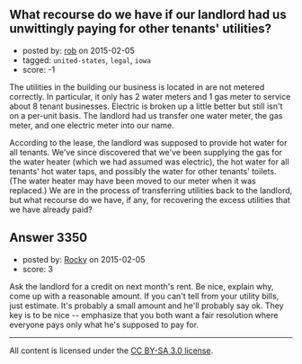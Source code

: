 ## What recourse do we have if our landlord had us unwittingly paying for other tenants' utilities?

- posted by: [rob](https://stackexchange.com/users/19190/rob) on 2015-02-05
- tagged: `united-states`, `legal`, `iowa`
- score: -1

<p>The utilities in the building our business is located in are not metered correctly. In particular, it only has 2 water meters and 1 gas meter to service about 8 tenant businesses. Electric is broken up a little better but still isn't on a per-unit basis.  The landlord had us transfer one water meter, the gas meter, and one electric meter into our name.</p>

<p>According to the lease, the landlord was supposed to provide hot water for all tenants.  We've since discovered that we've been supplying the gas for the water heater (which we had assumed was electric), the hot water for all tenants' hot water taps, and possibly the water for other tenants' toilets.  (The water heater may have been moved to our meter when it was replaced.)  We are in the process of transferring utilities back to the landlord, but what recourse do we have, if any, for recovering the excess utilities that we have already paid?</p>



## Answer 3350

- posted by: [Rocky](https://stackexchange.com/users/4448541/rocky) on 2015-02-05
- score: 3

<p>Ask the landlord for a credit on next month's rent. Be nice, explain why, come up with a reasonable amount. If you can't tell from your utility bills, just estimate. It's probably a small amount and he'll probably say ok. They key is to be nice -- emphasize that you both want a fair resolution where everyone pays only what he's supposed to pay for.</p>




---

All content is licensed under the [CC BY-SA 3.0 license](https://creativecommons.org/licenses/by-sa/3.0/).
